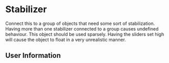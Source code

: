 # Stabilizer
Connect this to a group of objects that need some sort of stabilization. Having more than one stabilizer connected to a group causes undefined behaviour. This object should be used sparsely. Having the sliders set high will cause the object to float in a very unrealistic manner.

## User Information